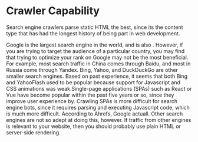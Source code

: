 # Crawler Capability

Search engine crawlers parse static HTML the best, since its the content type that has had the longest history of being part in web development.

Google is the largest search engine in the world, and is also . However, if you are trying to target the audience of a particular country, you may find that trying to optimize your rank on Google may not be the most beneficial. For example, most search traffic in China comes through Baidu, and most in Russia come through Yandex. Bing, Yahoo, and DuckDuckGo are other smaller search engines. Based on past experience, it seems that both Bing and YahooFlash used to be popular because support for Javascript and CSS animations was weak.Single-page applications \(SPAs\) such as React or Vue have become popular within the past five years or so, since they improve user experience by. Crawling SPAs is more difficult for search engine bots, since it requires parsing and executing Javascript code, which is much more difficult. According to Ahrefs, Google actuall. Other search engines are not so adept at doing this, however. If traffic from other engines is relevant to your website, then you should probably use plain HTML or server-side rendering.

